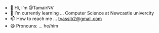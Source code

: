 - 👋 Hi, I’m @TamairNV
- 🌱 I’m currently learning ... Computer Science at Newcastle univercity
- 📫 How to reach me ... tvassib2@gmail.com
- 😄 Pronouns: ... he/him

<!---
TamairNV/TamairNV is a ✨ special ✨ repository because its `README.md` (this file) appears on your GitHub profile.
You can click the Preview link to take a look at your changes.
--->
